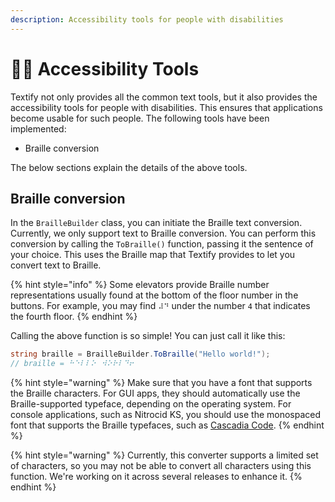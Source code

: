 ```yaml
---
description: Accessibility tools for people with disabilities
---
```


# 👨‍🦽 Accessibility Tools

Textify not only provides all the common text tools, but it also provides the accessibility tools for people with disabilities. This ensures that applications become usable for such people. The following tools have been implemented:

* Braille conversion

The below sections explain the details of the above tools.

## Braille conversion

In the `BrailleBuilder` class, you can initiate the Braille text conversion. Currently, we only support text to Braille conversion. You can perform this conversion by calling the `ToBraille()` function, passing it the sentence of your choice. This uses the Braille map that Textify provides to let you convert text to Braille.

{% hint style="info" %}
Some elevators provide Braille number representations usually found at the bottom of the floor number in the buttons. For example, you may find `⠼⠙` under the number `4` that indicates the fourth floor.
{% endhint %}

Calling the above function is so simple! You can just call it like this:

```csharp
string braille = BrailleBuilder.ToBraille("Hello world!");
// braille = ⠓⠑⠇⠇⠕⠀⠺⠕⠗⠇⠙⠖
```

{% hint style="warning" %}
Make sure that you have a font that supports the Braille characters. For GUI apps, they should automatically use the Braille-supported typeface, depending on the operating system. For console applications, such as Nitrocid KS, you should use the monospaced font that supports the Braille typefaces, such as [Cascadia Code](https://github.com/microsoft/cascadia-code).
{% endhint %}

{% hint style="warning" %}
Currently, this converter supports a limited set of characters, so you may not be able to convert all characters using this function. We're working on it across several releases to enhance it.
{% endhint %}
